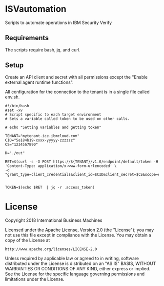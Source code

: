 # ISVautomation
Scripts to automate operations in IBM Security Verify

## Requirements

The scripts require bash, jq, and curl.

## Setup

Create an API client and secret with all permissions except the "Enable external agent runtime functions".

All configuration for the connection to the tenant is in a single file called env.sh.

```
#!/bin/bash
#set -xv
# Script specific to each target environment
# Sets a variable called token to be used on other calls.

# echo "Setting variables and getting token"

TENANT="mytenant.ice.ibmcloud.com"
CID="5e184b19-xxxx-yyyyy-zzzzzz"
CS="1234567890"

D="./out"

RET=$(curl -s -X POST https://${TENANT}/v1.0/endpoint/default/token -H 'Content-Type: application/x-www-form-urlencoded' \
-d "grant_type=client_credentials&client_id=$CID&client_secret=$CS&scope=openid")


TOKEN=$(echo $RET  | jq -r .access_token)
```


# License

Copyright 2018 International Business Machines

Licensed under the Apache License, Version 2.0 (the "License");
you may not use this file except in compliance with the License.
You may obtain a copy of the License at

    http://www.apache.org/licenses/LICENSE-2.0

Unless required by applicable law or agreed to in writing, software
distributed under the License is distributed on an "AS IS" BASIS,
WITHOUT WARRANTIES OR CONDITIONS OF ANY KIND, either express or implied.
See the License for the specific language governing permissions and
limitations under the License.
